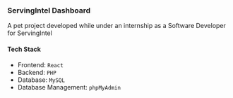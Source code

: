 ### ServingIntel Dashboard

A pet project developed while under an internship as a Software Developer for ServingIntel

#### Tech Stack

- Frontend: `React`
- Backend: `PHP`
- Database: `MySQL`
- Database Management: `phpMyAdmin`
